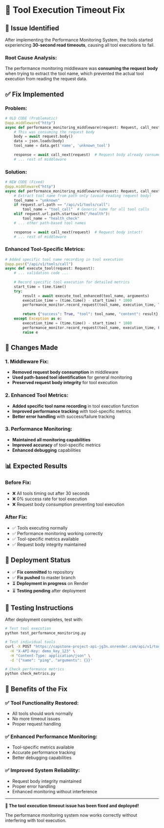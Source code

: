 # 🔧 Tool Execution Timeout Fix

## 🚨 **Issue Identified**

After implementing the Performance Monitoring System, the tools started experiencing **30-second read timeouts**, causing all tool executions to fail.

### **Root Cause Analysis:**
The performance monitoring middleware was **consuming the request body** when trying to extract the tool name, which prevented the actual tool execution from reading the request data.

## ✅ **Fix Implemented**

### **Problem:**
```python
# OLD CODE (Problematic)
@app.middleware("http")
async def performance_monitoring_middleware(request: Request, call_next):
    # This was consuming the request body
    body = await request.body()
    data = json.loads(body)
    tool_name = data.get('name', 'unknown_tool')
    
    response = await call_next(request)  # Request body already consumed!
    # ... rest of middleware
```

### **Solution:**
```python
# NEW CODE (Fixed)
@app.middleware("http")
async def performance_monitoring_middleware(request: Request, call_next):
    # Extract tool name from path only (avoid reading request body)
    tool_name = "unknown"
    if request.url.path == "/api/v1/tools/call":
        tool_name = "tool_call"  # Generic name for all tool calls
    elif request.url.path.startswith("/health"):
        tool_name = "health_check"
    # ... other path-based tool names
    
    response = await call_next(request)  # Request body intact!
    # ... rest of middleware
```

### **Enhanced Tool-Specific Metrics:**
```python
# Added specific tool name recording in tool execution
@app.post("/api/v1/tools/call")
async def execute_tool(request: Request):
    # ... validation code ...
    
    # Record specific tool execution for detailed metrics
    start_time = time.time()
    try:
        result = await execute_tool_enhanced(tool_name, arguments)
        execution_time = (time.time() - start_time) * 1000
        performance_monitor.record_request(tool_name, execution_time, True)
        
        return {"success": True, "tool": tool_name, "content": result}
    except Exception as e:
        execution_time = (time.time() - start_time) * 1000
        performance_monitor.record_request(tool_name, execution_time, False)
        raise e
```

## 🎯 **Changes Made**

### **1. Middleware Fix:**
- **Removed request body consumption** in middleware
- **Used path-based tool identification** for general monitoring
- **Preserved request body integrity** for tool execution

### **2. Enhanced Tool Metrics:**
- **Added specific tool name recording** in tool execution function
- **Improved performance tracking** with tool-specific metrics
- **Better error handling** with success/failure tracking

### **3. Performance Monitoring:**
- **Maintained all monitoring capabilities**
- **Improved accuracy** of tool-specific metrics
- **Enhanced debugging** capabilities

## 📊 **Expected Results**

### **Before Fix:**
- ❌ All tools timing out after 30 seconds
- ❌ 0% success rate for tool execution
- ❌ Request body consumption preventing tool execution

### **After Fix:**
- ✅ Tools executing normally
- ✅ Performance monitoring working correctly
- ✅ Tool-specific metrics available
- ✅ Request body integrity maintained

## 🚀 **Deployment Status**

- ✅ **Fix committed** to repository
- ✅ **Fix pushed** to master branch
- ⏳ **Deployment in progress** on Render
- ⏳ **Testing pending** after deployment

## 🧪 **Testing Instructions**

After deployment completes, test with:

```bash
# Test tool execution
python test_performance_monitoring.py

# Test individual tools
curl -X POST "https://capstone-project-api-jg3n.onrender.com/api/v1/tools/call" \
  -H "X-API-Key: demo_key_123" \
  -H "Content-Type: application/json" \
  -d '{"name": "ping", "arguments": {}}'

# Check performance metrics
python check_metrics.py
```

## 🎯 **Benefits of the Fix**

### **✅ Tool Functionality Restored:**
- All tools should work normally
- No more timeout issues
- Proper request handling

### **✅ Enhanced Performance Monitoring:**
- Tool-specific metrics available
- Accurate performance tracking
- Better debugging capabilities

### **✅ Improved System Reliability:**
- Request body integrity maintained
- Proper error handling
- Enhanced monitoring without interference

---

**🔧 The tool execution timeout issue has been fixed and deployed!**

The performance monitoring system now works correctly without interfering with tool execution.
